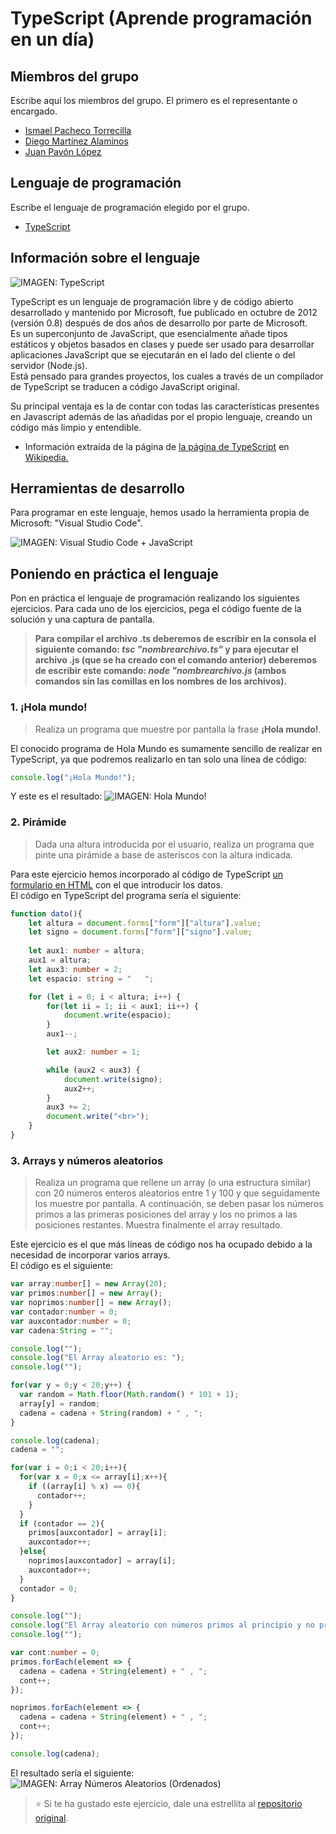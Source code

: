 # TypeScript (Aprende programación en un día)

## Miembros del grupo

Escribe aquí los miembros del grupo. El primero es el representante o encargado.

* [Ismael Pacheco Torrecilla](https://github.com/ismaelpacheco13)
* [Diego Martínez Alaminos](https://github.com/diegomartinezalaminos)
* [Juan Pavón López](https://github.com/JuanPavon)

## Lenguaje de programación

Escribe el lenguaje de programación elegido por el grupo.

* [TypeScript](https://www.typescriptlang.org/)

## Información sobre el lenguaje

<img src="https://upload.wikimedia.org/wikipedia/commons/a/a6/TypeScript_Logo.png" alt="IMAGEN: TypeScript">

TypeScript es un lenguaje de programación libre y de código abierto desarrollado y mantenido por Microsoft, fue publicado en octubre de 2012 (versión 0.8) después de dos años de desarrollo por parte de Microsoft.  
Es un superconjunto de JavaScript, que esencialmente añade tipos estáticos y objetos basados en clases y puede ser usado para desarrollar aplicaciones JavaScript que se ejecutarán en el lado del cliente o del servidor (Node.js).  
Está pensado para grandes proyectos, los cuales a través de un compilador de TypeScript se traducen a código JavaScript original.

Su principal ventaja es la de contar con todas las características presentes en Javascript además de las añadidas por el propio lenguaje, creando un código más limpio y entendible.

- Información extraída de la página de [la página de TypeScript](https://es.wikipedia.org/wiki/TypeScript) en [Wikipedia.](https://es.wikipedia.org)

## Herramientas de desarrollo

Para programar en este lenguaje, hemos usado la herramienta propia de Microsoft: "Visual Studio Code".

<img src="https://code.visualstudio.com/assets/docs/languages/typescript/Languages_typescript.png" alt="IMAGEN: Visual Studio Code + JavaScript">

## Poniendo en práctica el lenguaje

Pon en práctica el lenguaje de programación realizando los siguientes ejercicios. Para cada uno de los ejercicios, pega el código fuente de la solución y una captura de pantalla.


> **Para compilar el archivo .ts deberemos de escribir en la consola el siguiente comando: *tsc "nombrearchivo.ts"* y para ejecutar el archivo .js (que se ha creado con el comando anterior) deberemos de escribir este comando: *node "nombrearchivo.js* (ambos comandos sin las comillas en los nombres de los archivos).**

### 1. ¡Hola mundo!

> Realiza un programa que muestre por pantalla la frase **¡Hola mundo!**.

El conocido programa de Hola Mundo es sumamente sencillo de realizar en TypeScript, ya que podremos realizarlo en tan solo una línea de código:

```typescript
console.log("¡Hola Mundo!");
```

Y este es el resultado:
<img src="https://lh3.googleusercontent.com/hK9vhugNCMsmjZYB6-Wdqiju60ZoPgzxlfcWxanmKe692z3ivjTmNpomdOhyWaHNj6Ic2MFYedXaViT1wuQP_L4O-dEAaAikfhWInt-NghD09DqHpbRIFV8wU-P0xmvcK27A7rrsDmHu_zHlfaaEpz4ow1PXdxgP4zFMW6ZLDYOS4oxCzFN99Zi-SBM6NvZwZmwXTuw-A5pUAZyo-D1Asytj5bJPlQrpRYJjHr_D2gfH9gM-E4llmrjNMNwviMnMMDsm8bXfWyDZludh_Nk16WXHHZl5GXHMLQCmHtx8lYC7i1Rgk9EDDac4UojWrszHKicdafblsBaI9yLlCYcoGBSYC_yLYIiI0Om2es_FMm25aFUhqTntZMcggND5PjCs4BewsL66UhWwkJqNIkLK37A5UvG-UhqeyPb1-o5DWf6odJVkCIMPtw_DzZ3OkmTLxHt4yJtay_PFInqS_O3kNkGpioJJK2GzuCs7-Z6gsfsfCKzJtGf_mKSsCGIn8V9BdAes9AnEBh3AWKo0CPWi2Z3pJesOf-cGwxVwj2_F4g-y3qp_cxawLpPEKTAYWyBezwP0TJkj_SeJ8cNmR4eOUBsIEFBglbh09Ikhw1efhQ-9flr1nHMvq70ToeRLRKlagle5eOJ9Y77KTWjyw8u9WYRTSpISdF0--KC-S_IgCO21BGCbyRmOxA=w1101-h46-no" alt="IMAGEN: Hola Mundo!">

### 2. Pirámide

> Dada una altura introducida por el usuario, realiza un programa que pinte una pirámide a base de asteriscos con la altura indicada.

Para este ejercicio hemos incorporado al código de TypeScript [un formulario en HTML](https://ismaelpacheco13.github.io/aprende-un-lenguaje-en-un-dia/TypeScript/Ejercicio02%20(Pir%C3%A1mide)/index.html) con el que introducir los datos.  
El código en TypeScript del programa sería el siguiente:

```typescript
function dato(){
    let altura = document.forms["form"]["altura"].value;
    let signo = document.forms["form"]["signo"].value;
    
    let aux1: number = altura;
    aux1 = altura;
    let aux3: number = 2;
    let espacio: string = "   ";

    for (let i = 0; i < altura; i++) {
        for(let ii = 1; ii < aux1; ii++) {
            document.write(espacio);
        }
        aux1--;

        let aux2: number = 1;

        while (aux2 < aux3) {
            document.write(signo);
            aux2++;
        }
        aux3 += 2;
        document.write("<br>");
    }
}
```

### 3. Arrays y números aleatorios

> Realiza un programa que rellene un array (o una estructura similar) con 20 números enteros aleatorios entre 1 y 100 y que seguidamente los muestre por pantalla. A continuación, se deben pasar los números primos a las primeras posiciones del array y los no primos a las posiciones restantes. Muestra finalmente el array resultado.

Este ejercicio es el que más líneas de código nos ha ocupado debido a la necesidad de incorporar varios arrays.  
El código es el siguiente:

```typescript
var array:number[] = new Array(20);
var primos:number[] = new Array();
var noprimos:number[] = new Array();
var contador:number = 0;
var auxcontador:number = 0;
var cadena:String = "";

console.log("");
console.log("El Array aleatorio es: ");
console.log("");

for(var y = 0;y < 20;y++) {
  var random = Math.floor(Math.random() * 101 + 1);
  array[y] = random;
  cadena = cadena + String(random) + " , "; 
}

console.log(cadena);
cadena = "";

for(var i = 0;i < 20;i++){
  for(var x = 0;x <= array[i];x++){
    if ((array[i] % x) == 0){
      contador++;
    }
  }
  if (contador == 2){
    primos[auxcontador] = array[i];
    auxcontador++;
  }else{
    noprimos[auxcontador] = array[i];
    auxcontador++;
  }
  contador = 0;   
}

console.log("");
console.log("El Array aleatorio con números primos al principio y no primos al final: ")
console.log("");

var cont:number = 0;
primos.forEach(element => {
  cadena = cadena + String(element) + " , ";
  cont++;
});

noprimos.forEach(element => {
  cadena = cadena + String(element) + " , ";
  cont++;
});

console.log(cadena);
```

El resultado sería el siguiente:
<img src="https://lh3.googleusercontent.com/IqMIdo7PR1Qvi2kijteuZPOiH9hmmdXPJ6TmO6XOmuyD7_-LRYMCnAg_pQQi8EKhfyMLwSLkYcAw-rYlFl1xtwimvd6L05QoJCg--dgW2iGE1j2u_6xCwOHjMLoWCuTsEf57YVc_fvMiC0KH6MBGnT46ARlRtvN4vt-8WKw_8AHpbRW_5yA-ignwNyW9UYOMWO4W90UsEiEE1vhoWX34oiIZH2_IdXRLknZxWmBKYZrec55JEJxPZRmHpVevCFDIfmOwuUb9hdhCI6jTulAFrBuGBRVaTSvoShfIDPEtrWkIeAYy9i__kVDhnudXkxE0HeNSGCg3UjaRFdGi5lrRwLjpfrKn3scGOpxwIzrJZPZ73yZ8AuLzHtOGLvr1_r7bBvcPArR727wCCdjL9J_byAcy-rik9Fxstu3ST9BXwagISqai6Ybv2L_iWcFDOshM20n5w_EaldmT5SxxJBo76W53LSEGpQwSz7_hBu4LJjmF9r3WWmn2JfCuvuYi3uf2FdIdA6aweQwIPv2WtFFy5B0YOW-pMDD_4qXMNjRAO0Zle9gfyr7V9OlzIOfg0htDiWHbviZuEi5vxJbvBtIpd00Pzkmc0_n2R6hOiqiKp1EHv17p2CfiCL3wGzrT23XCkOsaobGkSJ1BRfVgg6Z9SrXwlwV5oy4ewz17xsjPFJxS_mlmXArQzQ=w1202-h162-no" alt="IMAGEN: Array Números Aleatorios (Ordenados)">


> :star: Si te ha gustado este ejercicio, dale una estrellita al [repositorio original](https://github.com/LuisJoseSanchez/aprende-un-lenguaje-en-un-dia).

